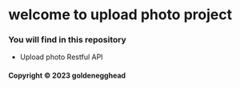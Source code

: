 # welcome to upload photo project

### You will find in this repository

* Upload photo Restful API


#### Copyright &#169; 2023 goldenegghead
